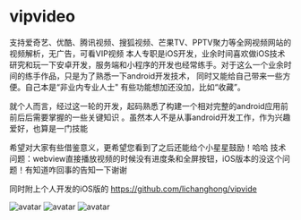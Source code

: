 # vipvideo
支持爱奇艺、优酷、腾讯视频、搜狐视频、芒果TV、PPTV聚力等全网视频网站的视频解析，无广告，可看VIP视频
本人专职是iOS开发，业余时间喜欢做iOS技术研究和玩一下安卓开发，服务端和小程序的开发也经常练手。对于这么一个业余时间的练手作品，只是为了熟悉一下android开发技术，
同时又能给自己带来一些方便。自己本是“非业内专业人士" 有些功能想加还没加，比如“收藏”。 
 
就个人而言，经过这一轮的开发，起码熟悉了构建一个相对完整的android应用前前后后需要掌握的一些关键知识
。虽然本人不是从事android开发工作，作为兴趣爱好，也算是一门技能

希望对大家有些借鉴意义，更希望您看到了之后还能给个小星星鼓励！哈哈
技术问题：webview直接播放视频的时候没有进度条和全屏按钮，iOS版本的没这个问题！有知道咋回事的告知一下谢谢

 同时附上个人开发的iOS版的 https://github.com/lichanghong/vipvide

![avatar](https://github.com/lichanghong/vipvide/blob/master/4950F61771D506A857D106F2173A58A9.png)
![avatar](https://github.com/lichanghong/vipvide/blob/master/964AA412D66DEC2686148B5879BDAA04.jpg)
![avatar](https://github.com/lichanghong/vipvide/blob/master/C19F87FA4C95CACB0707EC9220380F58.jpg)
